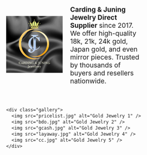 <!DOCTYPE html>
<html lang="en">
<head>
  <meta charset="UTF-8" />
  <meta name="viewport" content="width=device-width, initial-scale=1.0"/>
  <title>Carding & Juning Jewellery</title>
  <style>
    * {
      margin: 0;
      padding: 0;
      box-sizing: border-box;
    }

    body {
      background: linear-gradient(180deg, #0d0d0d, #1a1a1a);
      font-family: 'Segoe UI', sans-serif;
      color: white;
    }

    .container {
      max-width: 1000px;
      margin: 0 auto;
      padding: 20px;
    }

    .header {
      display: flex;
      justify-content: space-between;
      align-items: center;
      margin-bottom: 40px;
      flex-wrap: wrap;
    }

    .logo img {
      max-width: 150px;
      height: auto;
    }

    .description {
      flex: 1;
      padding-left: 20px;
      font-size: 1.1rem;
    }

    .gallery {
      display: flex;
      flex-direction: column;
      gap: 30px;
    }

    .gallery img {
      width: 100%;
      border-radius: 8px;
      object-fit: cover;
      transition: transform 0.3s ease, box-shadow 0.3s ease;
    }

    .gallery img:hover {
      transform: scale(1.01);
      box-shadow: 0 0 15px rgba(255, 215, 0, 0.3); 
    }

    @media (max-width: 768px) {
      .header {
        flex-direction: column;
        align-items: flex-start;
      }

      .description {
        padding-left: 0;
        margin-top: 15px;
      }

      .logo img {
        max-width: 120px;
      }
    }
  </style>
</head>
<body>
  <div class="container">
    <div class="header">
      <div class="logo">
        <img src="logo.jpg" alt="Your Logo" />
      </div>
      <div class="description">
        <p><strong>Carding & Juning Jewelry Direct Supplier</strong> since 2017. We offer high-quality 18k, 21k, 24k gold, Japan gold, and even mirror pieces. Trusted by thousands of buyers and resellers nationwide.</p>
      </div>
    </div>

    <div class="gallery">
      <img src="pricelist.jpg" alt="Gold Jewelry 1" />
      <img src="bdo.jpg" alt="Gold Jewelry 2" />
      <img src="gcash.jpg" alt="Gold Jewelry 3" />
      <img src="layaway.jpg" alt="Gold Jewelry 4" />
      <img src="cc.jpg" alt="Gold Jewelry 5" />
    </div>
  </div>
</body>
</html>
